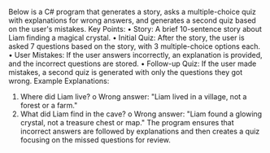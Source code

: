 Below is a C# program that generates a story, asks a multiple-choice quiz with explanations for wrong answers, and generates a second quiz based on the user's mistakes.
Key Points:
•	Story: A brief 10-sentence story about Liam finding a magical crystal.
•	Initial Quiz: After the story, the user is asked 7 questions based on the story, with 3 multiple-choice options each.
•	User Mistakes: If the user answers incorrectly, an explanation is provided, and the incorrect questions are stored.
•	Follow-up Quiz: If the user made mistakes, a second quiz is generated with only the questions they got wrong.
Example Explanations:
1.	Where did Liam live?
o	Wrong answer: "Liam lived in a village, not a forest or a farm."
2.	What did Liam find in the cave?
o	Wrong answer: "Liam found a glowing crystal, not a treasure chest or map."
The program ensures that incorrect answers are followed by explanations and then creates a quiz focusing on the missed questions for review.
